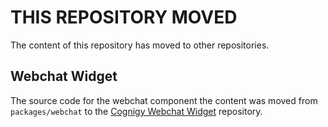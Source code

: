 # THIS REPOSITORY MOVED

The content of this repository has moved to other repositories.

## Webchat Widget
The source code for the webchat component the content was moved from `packages/webchat` to the [Cognigy Webchat Widget](https://github.com/cognigy/cognigywebchatwidget) repository.